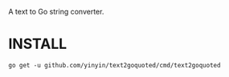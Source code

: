 A text to Go string converter.

# INSTALL

~~~
go get -u github.com/yinyin/text2goquoted/cmd/text2goquoted
~~~

